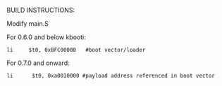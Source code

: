 BUILD INSTRUCTIONS: 

Modify main.S

For 0.6.0 and below kbooti: 

    li     $t0, 0xBFC00000   #boot vector/loader

For 0.7.0 and onward: 

    li      $t0, 0xa0010000 #payload address referenced in boot vector
